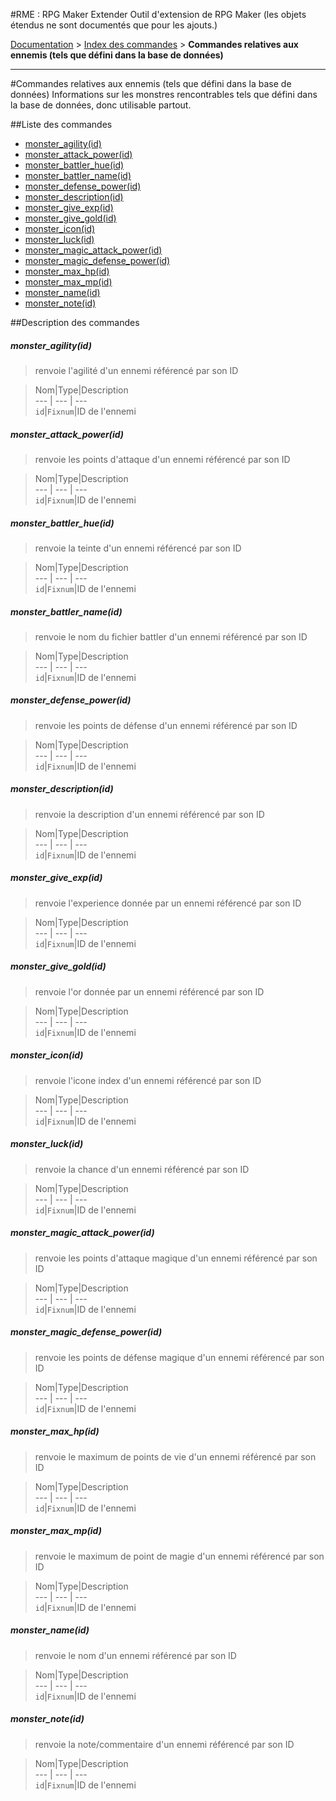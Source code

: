 #RME : RPG Maker Extender
Outil d'extension de RPG Maker (les objets étendus ne sont documentés que pour les ajouts.)

[Documentation](README.md) > [Index des commandes](__command_list.md) > **Commandes relatives aux ennemis (tels que défini dans la base de données)**  
- - -  
#Commandes relatives aux ennemis (tels que défini dans la base de données)
Informations sur les monstres rencontrables tels que défini dans la base de données, donc utilisable partout.

##Liste des commandes
*    [monster_agility(id)](#monster_agilityid)
*    [monster_attack_power(id)](#monster_attack_powerid)
*    [monster_battler_hue(id)](#monster_battler_hueid)
*    [monster_battler_name(id)](#monster_battler_nameid)
*    [monster_defense_power(id)](#monster_defense_powerid)
*    [monster_description(id)](#monster_descriptionid)
*    [monster_give_exp(id)](#monster_give_expid)
*    [monster_give_gold(id)](#monster_give_goldid)
*    [monster_icon(id)](#monster_iconid)
*    [monster_luck(id)](#monster_luckid)
*    [monster_magic_attack_power(id)](#monster_magic_attack_powerid)
*    [monster_magic_defense_power(id)](#monster_magic_defense_powerid)
*    [monster_max_hp(id)](#monster_max_hpid)
*    [monster_max_mp(id)](#monster_max_mpid)
*    [monster_name(id)](#monster_nameid)
*    [monster_note(id)](#monster_noteid)


##Description des commandes
##### monster_agility(id)

> renvoie l'agilité d'un ennemi référencé par son ID

  
> Nom|Type|Description  
--- | --- | ---  
`id`|`Fixnum`|ID de l'ennemi  


##### monster_attack_power(id)

> renvoie les points d'attaque d'un ennemi référencé par son ID

  
> Nom|Type|Description  
--- | --- | ---  
`id`|`Fixnum`|ID de l'ennemi  


##### monster_battler_hue(id)

> renvoie la teinte d'un ennemi référencé par son ID

  
> Nom|Type|Description  
--- | --- | ---  
`id`|`Fixnum`|ID de l'ennemi  


##### monster_battler_name(id)

> renvoie le nom du fichier battler d'un ennemi référencé par son ID

  
> Nom|Type|Description  
--- | --- | ---  
`id`|`Fixnum`|ID de l'ennemi  


##### monster_defense_power(id)

> renvoie les points de défense d'un ennemi référencé par son ID

  
> Nom|Type|Description  
--- | --- | ---  
`id`|`Fixnum`|ID de l'ennemi  


##### monster_description(id)

> renvoie la description d'un ennemi référencé par son ID

  
> Nom|Type|Description  
--- | --- | ---  
`id`|`Fixnum`|ID de l'ennemi  


##### monster_give_exp(id)

> renvoie l'experience donnée par un ennemi référencé par son ID

  
> Nom|Type|Description  
--- | --- | ---  
`id`|`Fixnum`|ID de l'ennemi  


##### monster_give_gold(id)

> renvoie l'or donnée par un ennemi référencé par son ID

  
> Nom|Type|Description  
--- | --- | ---  
`id`|`Fixnum`|ID de l'ennemi  


##### monster_icon(id)

> renvoie l'icone index d'un ennemi référencé par son ID

  
> Nom|Type|Description  
--- | --- | ---  
`id`|`Fixnum`|ID de l'ennemi  


##### monster_luck(id)

> renvoie la chance d'un ennemi référencé par son ID

  
> Nom|Type|Description  
--- | --- | ---  
`id`|`Fixnum`|ID de l'ennemi  


##### monster_magic_attack_power(id)

> renvoie les points d'attaque magique d'un ennemi référencé par son ID

  
> Nom|Type|Description  
--- | --- | ---  
`id`|`Fixnum`|ID de l'ennemi  


##### monster_magic_defense_power(id)

> renvoie les points de défense magique d'un ennemi référencé par son ID

  
> Nom|Type|Description  
--- | --- | ---  
`id`|`Fixnum`|ID de l'ennemi  


##### monster_max_hp(id)

> renvoie le maximum de points de vie d'un ennemi référencé par son ID

  
> Nom|Type|Description  
--- | --- | ---  
`id`|`Fixnum`|ID de l'ennemi  


##### monster_max_mp(id)

> renvoie le maximum de point de magie d'un ennemi référencé par son ID

  
> Nom|Type|Description  
--- | --- | ---  
`id`|`Fixnum`|ID de l'ennemi  


##### monster_name(id)

> renvoie le nom d'un ennemi référencé par son ID

  
> Nom|Type|Description  
--- | --- | ---  
`id`|`Fixnum`|ID de l'ennemi  


##### monster_note(id)

> renvoie la note/commentaire d'un ennemi référencé par son ID

  
> Nom|Type|Description  
--- | --- | ---  
`id`|`Fixnum`|ID de l'ennemi  


